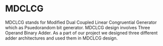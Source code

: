 # MDCLCG
MDCLCG stands for Modified Dual Coupled Linear Congruential Generator which as Psuedorandom bit generator. MDCLCG design involves Three Operand Binary Adder. As a part of our project we designed three different adder architectures and used them in MDCLCG design.
